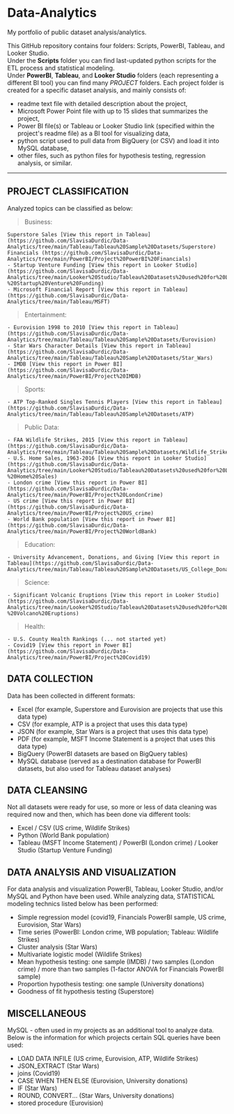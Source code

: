 # Data-Analytics
My portfolio of public dataset analysis/analytics.

This GitHub repository contains four folders: Scripts, PowerBI, Tableau, and Looker Studio.\
Under the **Scripts** folder you can find last-updated python scripts for the ETL process and statistical modeling.\
Under **PowerBI**, **Tableau**, and **Looker Studio** folders (each representing a different BI tool) you can find many *PROJECT* folders. Each project folder is created for a specific dataset analysis, and mainly consists of:

- readme text file with detailed description about the project,
- Microsoft Power Point file with up to 15 slides that summarizes the project,
- Power BI file(s) or Tableau or Looker Studio link (specified within the project's readme file) as a BI tool for visualizing data,
- python script used to pull data from BigQuery (or CSV) and load it into MySQL database,
- other files, such as python files for hypothesis testing, regression analysis, or similar.
  
******

## PROJECT CLASSIFICATION

Analyzed topics can be classified as below:
> Business:

	Superstore Sales [View this report in Tableau](https://github.com/SlavisaDurdic/Data-Analytics/tree/main/Tableau/Tableau%20Sample%20Datasets/Superstore)
	Financials (https://github.com/SlavisaDurdic/Data-Analytics/tree/main/PowerBI/Project%20PowerBI%20Financials)
	- Startup Venture Funding [View this report in Looker Studio](https://github.com/SlavisaDurdic/Data-Analytics/tree/main/Looker%20Studio/Tableau%20Datasets%20used%20for%20Looker/Technology%20-%20Startup%20Venture%20Funding)
	- Microsoft Financial Report [View this report in Tableau](https://github.com/SlavisaDurdic/Data-Analytics/tree/main/Tableau/MSFT)
 
> Entertainment:

	- Eurovision 1998 to 2010 [View this report in Tableau](https://github.com/SlavisaDurdic/Data-Analytics/tree/main/Tableau/Tableau%20Sample%20Datasets/Eurovision)
	- Star Wars Character Details [View this report in Tableau](https://github.com/SlavisaDurdic/Data-Analytics/tree/main/Tableau/Tableau%20Sample%20Datasets/Star_Wars)
	- IMDB [View this report in Power BI](https://github.com/SlavisaDurdic/Data-Analytics/tree/main/PowerBI/Project%20IMDB)

> Sports:

	- ATP Top-Ranked Singles Tennis Players [View this report in Tableau](https://github.com/SlavisaDurdic/Data-Analytics/tree/main/Tableau/Tableau%20Sample%20Datasets/ATP)

> Public Data:

	- FAA Wildlife Strikes, 2015 [View this report in Tableau](https://github.com/SlavisaDurdic/Data-Analytics/tree/main/Tableau/Tableau%20Sample%20Datasets/Wildlife_Strikes)
	- U.S. Home Sales, 1963-2016 [View this report in Looker Studio](https://github.com/SlavisaDurdic/Data-Analytics/tree/main/Looker%20Studio/Tableau%20Datasets%20used%20for%20Looker/Government%20-%20Home%20Sales)
	- London crime [View this report in Power BI](https://github.com/SlavisaDurdic/Data-Analytics/tree/main/PowerBI/Project%20LondonCrime)
	- US crime [View this report in Power BI](https://github.com/SlavisaDurdic/Data-Analytics/tree/main/PowerBI/Project%20US_crime)
	- World Bank population [View this report in Power BI](https://github.com/SlavisaDurdic/Data-Analytics/tree/main/PowerBI/Project%20WorldBank)

> Education:

	- University Advancement, Donations, and Giving [View this report in Tableau](https://github.com/SlavisaDurdic/Data-Analytics/tree/main/Tableau/Tableau%20Sample%20Datasets/US_College_Donations)

> Science:

	- Significant Volcanic Eruptions [View this report in Looker Studio](https://github.com/SlavisaDurdic/Data-Analytics/tree/main/Looker%20Studio/Tableau%20Datasets%20used%20for%20Looker/Science%20-%20Volcano%20Eruptions)

> Health:

	- U.S. County Health Rankings (... not started yet)
	- Covid19 [View this report in Power BI](https://github.com/SlavisaDurdic/Data-Analytics/tree/main/PowerBI/Project%20Covid19)

## DATA COLLECTION

Data has been collected in different formats:
- Excel (for example, Superstore and Eurovision are projects that use this data type)
- CSV (for example, ATP is a project that uses this data type)
- JSON (for example, Star Wars is a project that uses this data type)
- PDF (for example, MSFT Income Statement is a project that uses this data type)
- BigQuery (PowerBI datasets are based on BigQuery tables)
- MySQL database (served as a destination database for PowerBI datasets, but also used for Tableau dataset analyses)

## DATA CLEANSING

Not all datasets were ready for use, so more or less of data cleaning was required now and then, which has been done via different tools:
- Excel / CSV (US crime, Wildlife Strikes)
- Python (World Bank population)
- Tableau (MSFT Income Statement) / PowerBI (London crime) / Looker Studio (Startup Venture Funding)

## DATA ANALYSIS AND VISUALIZATION

For data analysis and visualization PowerBI, Tableau, Looker Studio, and/or MySQL and Python have been used.
While analyzing data, STATISTICAL modeling technics listed below has been performed:

- Simple regression model (covid19, Financials PowerBI sample, US crime, Eurovision, Star Wars)
- Time series (PowerBI: London crime, WB population; Tableau: Wildlife Strikes)
- Cluster analysis (Star Wars)
- Multivariate logistic model (Wildlife Strikes)
- Mean hypothesis testing: one sample (IMDB) / two samples (London crime) / more than two samples (1-factor ANOVA for Financials PowerBI sample)
- Proportion hypothesis testing: one sample (University donations)
- Goodness of fit hypothesis testing (Superstore)

## MISCELLANEOUS

MySQL - often used in my projects as an additional tool to analyze data. Below is the information for which projects certain SQL queries have been used:
- LOAD DATA INFILE (US crime, Eurovision, ATP, Wildlife Strikes)
- JSON_EXTRACT (Star Wars)
- joins (Covid19)
- CASE WHEN THEN ELSE (Eurovision, University donations)
- IF (Star Wars)
- ROUND, CONVERT... (Star Wars, University donations)
- stored procedure (Eurovision)

